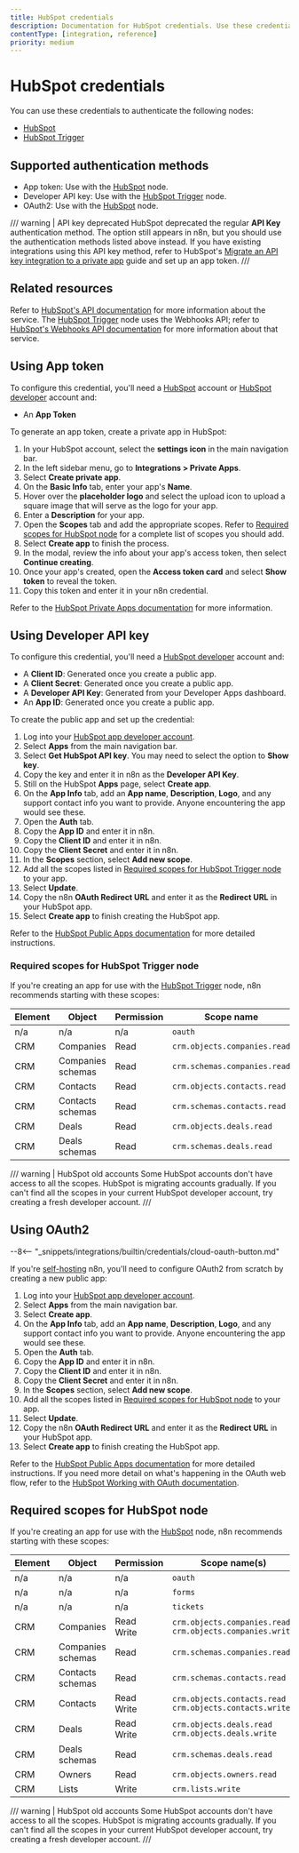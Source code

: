 ```yaml
---
title: HubSpot credentials
description: Documentation for HubSpot credentials. Use these credentials to authenticate HubSpot in n8n, a workflow automation platform.
contentType: [integration, reference]
priority: medium
---
```


# HubSpot credentials

You can use these credentials to authenticate the following nodes:

- [HubSpot](/integrations/builtin/app-nodes/n8n-nodes-base.hubspot.md)
- [HubSpot Trigger](/integrations/builtin/trigger-nodes/n8n-nodes-base.hubspottrigger.md)

## Supported authentication methods

- App token: Use with the [HubSpot](/integrations/builtin/app-nodes/n8n-nodes-base.hubspot.md) node.
- Developer API key: Use with the [HubSpot Trigger](/integrations/builtin/trigger-nodes/n8n-nodes-base.hubspottrigger.md) node.
- OAuth2: Use with the [HubSpot](/integrations/builtin/app-nodes/n8n-nodes-base.hubspot.md) node.

/// warning | API key deprecated
HubSpot deprecated the regular **API Key** authentication method. The option still appears in n8n, but you should use the authentication methods listed above instead. If you have existing integrations using this API key method, refer to HubSpot's [Migrate an API key integration to a private app](https://web.archive.org/web/20240106022147/https://developers.hubspot.com/docs/api/migrate-an-api-key-integration-to-a-private-app) guide and set up an app token.
///

## Related resources

Refer to [HubSpot's API documentation](https://developers.hubspot.com/docs/api/overview) for more information about the service. The [HubSpot Trigger](/integrations/builtin/trigger-nodes/n8n-nodes-base.hubspottrigger.md) node uses the Webhooks API; refer to [HubSpot's Webhooks API documentation](https://developers.hubspot.com/docs/api-reference/webhooks-webhooks-v3/guide) for more information about that service.

## Using App token

To configure this credential, you'll need a [HubSpot](https://www.hubspot.com/) account or [HubSpot developer](https://developers.hubspot.com/) account and:

- An **App Token**

To generate an app token, create a private app in HubSpot:

1. In your HubSpot account, select the **settings icon** in the main navigation bar.
2. In the left sidebar menu, go to **Integrations > Private Apps**.
3. Select **Create private app**.
4. On the **Basic Info** tab, enter your app's **Name**.
5. Hover over the **placeholder logo** and select the upload icon to upload a square image that will serve as the logo for your app.
6. Enter a **Description** for your app.
7. Open the **Scopes** tab and add the appropriate scopes. Refer to [Required scopes for HubSpot node](#required-scopes-for-hubspot-node) for a complete list of scopes you should add.
8. Select **Create app** to finish the process.
9. In the modal, review the info about your app's access token, then select **Continue creating**.
10. Once your app's created, open the **Access token card** and select **Show token** to reveal the token.
11. Copy this token and enter it in your n8n credential.

Refer to the [HubSpot Private Apps documentation](https://developers.hubspot.com/docs/apps/legacy-apps/private-apps/overview) for more information.

## Using Developer API key

To configure this credential, you'll need a [HubSpot developer](https://developers.hubspot.com/) account and:

- A **Client ID**: Generated once you create a public app. 
- A **Client Secret**: Generated once you create a public app.
- A **Developer API Key**: Generated from your Developer Apps dashboard.
- An **App ID**: Generated once you create a public app.

To create the public app and set up the credential:

1. Log into your [HubSpot app developer account](https://developers.hubspot.com/).
2. Select **Apps** from the main navigation bar.
3. Select **Get HubSpot API key**. You may need to select the option to **Show key**.
4. Copy the key and enter it in n8n as the **Developer API Key**.
3. Still on the HubSpot **Apps** page, select **Create app**.
4. On the **App Info** tab, add an **App name**, **Description**, **Logo**, and any support contact info you want to provide. Anyone encountering the app would see these.
5. Open the **Auth** tab.
6. Copy the **App ID** and enter it in n8n.
6. Copy the **Client ID** and enter it in n8n.
7. Copy the **Client Secret** and enter it in n8n.
8. In the **Scopes** section, select **Add new scope**.
9. Add all the scopes listed in [Required scopes for HubSpot Trigger node](#required-scopes-for-hubspot-trigger-node) to your app.
10. Select **Update**.
11. Copy the n8n **OAuth Redirect URL** and enter it as the **Redirect URL** in your HubSpot app.
12. Select **Create app** to finish creating the HubSpot app.

 Refer to the [HubSpot Public Apps documentation](https://developers.hubspot.com/docs/apps/legacy-apps/public-apps/overview) for more detailed instructions.

### Required scopes for HubSpot Trigger node

If you're creating an app for use with the [HubSpot Trigger](/integrations/builtin/trigger-nodes/n8n-nodes-base.hubspottrigger.md) node, n8n recommends starting with these scopes:

| **Element** | **Object** | **Permission** | **Scope name** |
| --- | --- | --- | --- |
| n/a | n/a | n/a | `oauth` |
| CRM | Companies | Read | `crm.objects.companies.read` |
| CRM | Companies schemas | Read | `crm.schemas.companies.read` |
| CRM | Contacts | Read | `crm.objects.contacts.read` |
| CRM | Contacts schemas | Read | `crm.schemas.contacts.read` |
| CRM | Deals | Read | `crm.objects.deals.read` |
| CRM | Deals schemas| Read | `crm.schemas.deals.read` |

/// warning | HubSpot old accounts
Some HubSpot accounts don't have access to all the scopes. HubSpot is migrating accounts gradually. If you can't find all the scopes in your current HubSpot developer account, try creating a fresh developer account.
///

## Using OAuth2

--8<-- "_snippets/integrations/builtin/credentials/cloud-oauth-button.md"

If you're [self-hosting](/hosting/index.md) n8n, you'll need to configure OAuth2 from scratch by creating a new public app:

1. Log into your [HubSpot app developer account](https://developers.hubspot.com/).
2. Select **Apps** from the main navigation bar.
3. Select **Create app**.
4. On the **App Info** tab, add an **App name**, **Description**, **Logo**, and any support contact info you want to provide. Anyone encountering the app would see these.
5. Open the **Auth** tab.
6. Copy the **App ID** and enter it in n8n.
6. Copy the **Client ID** and enter it in n8n.
7. Copy the **Client Secret** and enter it in n8n.
8. In the **Scopes** section, select **Add new scope**.
9. Add all the scopes listed in [Required scopes for HubSpot node](#required-scopes-for-hubspot-node) to your app.
10. Select **Update**.
11. Copy the n8n **OAuth Redirect URL** and enter it as the **Redirect URL** in your HubSpot app.
12. Select **Create app** to finish creating the HubSpot app.

Refer to the [HubSpot Public Apps documentation](https://developers.hubspot.com/docs/apps/legacy-apps/public-apps/overview) for more detailed instructions. If you need more detail on what's happening in the OAuth web flow, refer to the [HubSpot Working with OAuth documentation](https://developers.hubspot.com/docs/apps/legacy-apps/authentication/working-with-oauth).

## Required scopes for HubSpot node

If you're creating an app for use with the [HubSpot](/integrations/builtin/app-nodes/n8n-nodes-base.hubspot.md) node, n8n recommends starting with these scopes:

| **Element** | **Object** | **Permission** | **Scope name(s)** |
| --- | --- | --- | --- |
| n/a | n/a | n/a |  `oauth` |
| n/a | n/a | n/a |  `forms` |
| n/a | n/a | n/a |  `tickets` |
| CRM | Companies | Read <br> Write | `crm.objects.companies.read` <br> `crm.objects.companies.write`|
| CRM | Companies schemas | Read | `crm.schemas.companies.read` |
| CRM | Contacts schemas | Read | `crm.schemas.contacts.read` |
| CRM | Contacts | Read <br> Write | `crm.objects.contacts.read` <br> `crm.objects.contacts.write`|
| CRM | Deals | Read <br> Write | `crm.objects.deals.read` <br> `crm.objects.deals.write`|
| CRM | Deals schemas | Read | `crm.schemas.deals.read` |
| CRM | Owners | Read | `crm.objects.owners.read` |
| CRM | Lists | Write | `crm.lists.write` |

/// warning | HubSpot old accounts
Some HubSpot accounts don't have access to all the scopes. HubSpot is migrating accounts gradually. If you can't find all the scopes in your current HubSpot developer account, try creating a fresh developer account.
///

